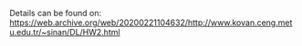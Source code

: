 Details can be found on: https://web.archive.org/web/20200221104632/http://www.kovan.ceng.metu.edu.tr/~sinan/DL/HW2.html
